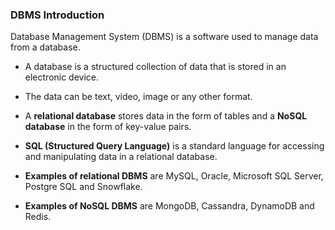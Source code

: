 ### DBMS Introduction
Database Management System (DBMS) is a software used to manage data from a database.

- A database is a structured collection of data that is stored in an electronic device. 
- The data can be text, video, image or any other format.

- A **relational database** stores data in the form of tables and a **NoSQL database** in the form of key-value pairs.
- **SQL (Structured Query Language)** is a standard language for accessing and manipulating data in a relational database.
- **Examples of relational DBMS** are MySQL, Oracle, Microsoft SQL Server, Postgre SQL and Snowflake.
- **Examples of NoSQL DBMS** are MongoDB, Cassandra, DynamoDB and Redis.
